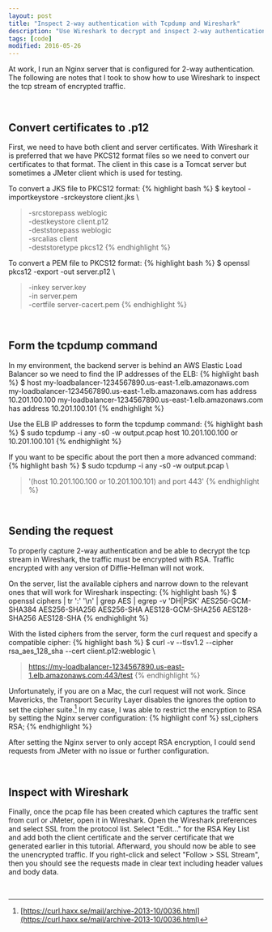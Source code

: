 ```yaml
---
layout: post
title: "Inspect 2-way authentication with Tcpdump and Wireshark"
description: "Use Wireshark to decrypt and inspect 2-way authentication tcp stream"
tags: [code]
modified: 2016-05-26
---
```


At work, I run an Nginx server that is configured for 2-way authentication. 
The following are notes that I took to show how to use Wireshark to inspect the tcp stream of encrypted traffic.

<br/>

Convert certificates to .p12
---
First, we need to have both client and server certificates. With Wireshark it is preferred that we have PKCS12 format files so we need to convert our certificates to that format. The client in this case is a Tomcat server but sometimes a JMeter client which is used for testing. 

To convert a JKS file to PKCS12 format:
{% highlight bash %}
$ keytool -importkeystore -srckeystore client.jks \
> -srcstorepass weblogic \
> -destkeystore client.p12 \
> -deststorepass weblogic \
> -srcalias client \
> -deststoretype pkcs12
{% endhighlight %}

To convert a PEM file to PKCS12 format:
{% highlight bash %}
$ openssl pkcs12 -export -out server.p12 \
> -inkey server.key \
> -in server.pem \
> -certfile server-cacert.pem 
{% endhighlight %}

<br/>

Form the tcpdump command
---

In my environment, the backend server is behind an AWS Elastic Load Balancer so we need to find the IP addresses of the ELB:
{% highlight bash %}
$ host my-loadbalancer-1234567890.us-east-1.elb.amazonaws.com
my-loadbalancer-1234567890.us-east-1.elb.amazonaws.com has address 10.201.100.100
my-loadbalancer-1234567890.us-east-1.elb.amazonaws.com has address 10.201.100.101
{% endhighlight %}

Use the ELB IP addresses to form the tcpdump command:
{% highlight bash %}
$ sudo tcpdump -i any -s0 -w output.pcap host 10.201.100.100 or 10.201.100.101
{% endhighlight %}

If you want to be specific about the port then a more advanced command:
{% highlight bash %}
$ sudo tcpdump -i any -s0 -w output.pcap \
> '(host 10.201.100.100 or 10.201.100.101) and port 443'
{% endhighlight %}

<br/>

Sending the request
---
To properly capture 2-way authentication and be able to decrypt the tcp stream in Wireshark, the traffic must be encrypted with RSA. Traffic encrypted with any version of Diffie-Hellman will not work.

On the server, list the available ciphers and narrow down to the relevant ones that will work for Wireshark inspecting:
{% highlight bash %}
$ openssl ciphers | tr ':' '\n' | grep AES | egrep -v 'DH|PSK'
AES256-GCM-SHA384
AES256-SHA256
AES256-SHA
AES128-GCM-SHA256
AES128-SHA256
AES128-SHA
{% endhighlight %}

With the listed ciphers from the server, form the curl request and specify a compatible cipher:
{% highlight bash %}
$ curl -v --tlsv1.2 --cipher rsa_aes_128_sha --cert client.p12:weblogic \
> https://my-loadbalancer-1234567890.us-east-1.elb.amazonaws.com:443/test
{% endhighlight %}

Unfortunately, if you are on a Mac, the curl request will not work. Since Mavericks, the Transport Security Layer disables the ignores the option to set the cipher suite.[^1]
In my case, I was able to restrict the encryption to RSA by setting the Nginx server configuration:
{% highlight conf %}
ssl_ciphers RSA;
{% endhighlight %}

After setting the Nginx server to only accept RSA encryption, I could send requests from JMeter with no issue or further configuration.

<br/>

Inspect with Wireshark
---
Finally, once the pcap file has been created which captures the traffic sent from curl or JMeter, open it in Wireshark.
Open the Wireshark preferences and select SSL from the protocol list. Select "Edit..." for the RSA Key List and add both the client certificate and the server certificate that we generated earlier in this tutorial. Afterward, you should now be able to see the unencrypted traffic. If you right-click and select "Follow > SSL Stream", then you should see the requests made in clear text including header values and body data.

<br/>

[^1]: [https://curl.haxx.se/mail/archive-2013-10/0036.html](https://curl.haxx.se/mail/archive-2013-10/0036.html)
